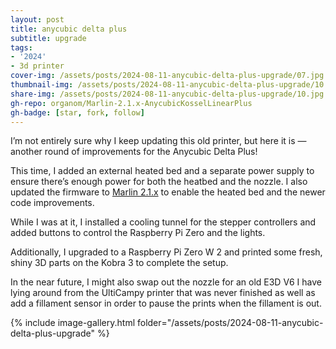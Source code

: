 ```yaml
---
layout: post
title: anycubic delta plus
subtitle: upgrade
tags:
- '2024'
- 3d printer
cover-img: /assets/posts/2024-08-11-anycubic-delta-plus-upgrade/07.jpg
thumbnail-img: /assets/posts/2024-08-11-anycubic-delta-plus-upgrade/10.jpg
share-img: /assets/posts/2024-08-11-anycubic-delta-plus-upgrade/10.jpg
gh-repo: organom/Marlin-2.1.x-AnycubicKosselLinearPlus
gh-badge: [star, fork, follow]
---
```


I’m not entirely sure why I keep updating this old printer, but here it is — another round of improvements for the Anycubic Delta Plus!

This time, I added an external heated bed and a separate power supply to ensure there’s enough power for both the heatbed and the nozzle. I also updated the firmware to [Marlin 2.1.x](https://github.com/organom/Marlin-2.1.x-AnycubicKosselLinearPlus) to enable the heated bed and the newer code improvements.

While I was at it, I installed a cooling tunnel for the stepper controllers and added buttons to control the Raspberry Pi Zero and the lights.

Additionally, I upgraded to a Raspberry Pi Zero W 2 and printed some fresh, shiny 3D parts on the Kobra 3 to complete the setup.

In the near future, I might also swap out the nozzle for an old E3D V6 I have lying around from the UltiCampy printer that was never finished as well as add a fillament sensor in order to pause the prints when the fillament is out.

{% include image-gallery.html folder="/assets/posts/2024-08-11-anycubic-delta-plus-upgrade" %}

